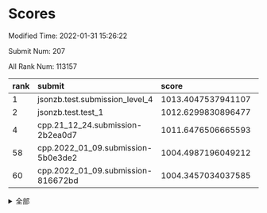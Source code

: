 # Scores

Modified Time: 2022-01-31 15:26:22

Submit Num: 207

All Rank Num: 113157

| rank |               submit               |       score        |       sigma        | pk_num |
| :--- | :--------------------------------- | :----------------- | :----------------- | :----- |
| 1    | jsonzb.test.submission_level_4     | 1013.4047537941107 | 0.8156899609461892 | 2187   |
| 2    | jsonzb.test.test_1                 | 1012.6299830896477 | 0.8050222933187703 | 2189   |
| 4    | cpp.21_12_24.submission-2b2ea0d7   | 1011.6476506665593 | 0.8166274334323236 | 2188   |
| 58   | cpp.2022_01_09.submission-5b0e3de2 | 1004.4987196049212 | 0.7133642807107285 | 2186   |
| 60   | cpp.2022_01_09.submission-816672bd | 1004.3457034037585 | 0.7281682537027769 | 2184   |


<details>
<summary>全部</summary>

| rank |                 submit                 |       score        |       sigma        | pk_num |
| :--- | :------------------------------------- | :----------------- | :----------------- | :----- |
| 1    | jsonzb.test.submission_level_4         | 1013.4047537941107 | 0.8156899609461892 | 2187   |
| 2    | jsonzb.test.test_1                     | 1012.6299830896477 | 0.8050222933187703 | 2189   |
| 3    | gobigger.level_3.submission_level_3_31 | 1011.6686084350525 | 0.7896450010053291 | 2187   |
| 4    | cpp.21_12_24.submission-2b2ea0d7       | 1011.6476506665593 | 0.8166274334323236 | 2188   |
| 5    | gobigger.level_3.submission_level_3_36 | 1011.4010757063409 | 0.7807453624612697 | 2184   |
| 6    | gobigger.level_3.submission_level_3_28 | 1011.1092608285024 | 0.7738528694566211 | 2190   |
| 7    | gobigger.level_3.submission_level_3_12 | 1010.8871801333605 | 0.761117858726417  | 2189   |
| 8    | gobigger.level_3.submission_level_3_26 | 1010.7999725257521 | 0.7982275141750198 | 2184   |
| 9    | gobigger.level_3.submission_level_3_29 | 1010.7932685771701 | 0.7689724565396324 | 2184   |
| 10   | gobigger.level_3.submission_level_3_25 | 1010.7259531929598 | 0.7821835454264895 | 2189   |
| 11   | gobigger.level_3.submission_level_3_39 | 1010.6898092540605 | 0.7626956828682815 | 2186   |
| 12   | gobigger.level_3.submission_level_3_10 | 1010.5361075795855 | 0.7482276543224433 | 2189   |
| 13   | gobigger.level_3.submission_level_3_44 | 1010.5340302424057 | 0.7558928538084622 | 2184   |
| 14   | gobigger.level_3.submission_level_3_5  | 1010.5150435574178 | 0.7764687822077174 | 2188   |
| 15   | gobigger.level_3.submission_level_3_45 | 1010.4058459212445 | 0.756564406440841  | 2185   |
| 16   | gobigger.level_3.submission_level_3_0  | 1010.4046170565431 | 0.7629880176216846 | 2189   |
| 17   | gobigger.level_3.submission_level_3_16 | 1010.3990799753307 | 0.744886121094178  | 2188   |
| 18   | gobigger.level_3.submission_level_3_8  | 1010.2604921302859 | 0.7620131852980286 | 2184   |
| 19   | gobigger.level_3.submission_level_3_27 | 1010.2216347272326 | 0.7548097939915172 | 2186   |
| 20   | gobigger.level_3.submission_level_3_30 | 1010.2055693766949 | 0.7696668498024376 | 2191   |
| 21   | gobigger.level_3.submission_level_3_40 | 1010.1480264493156 | 0.7626273210158026 | 2186   |
| 22   | gobigger.level_3.submission_level_3_42 | 1010.130102112092  | 0.7599024853234388 | 2185   |
| 23   | gobigger.level_3.submission_level_3_35 | 1010.0827784586304 | 0.7562551199240181 | 2187   |
| 24   | gobigger.level_3.submission_level_3_2  | 1010.0564489365989 | 0.7450281204672962 | 2187   |
| 25   | gobigger.level_3.submission_level_3_24 | 1010.0278256482474 | 0.7620495108537046 | 2192   |
| 26   | gobigger.level_3.submission_level_3_15 | 1010.0211443909791 | 0.7563377581125498 | 2185   |
| 27   | gobigger.level_3.submission_level_3_9  | 1009.9501077582053 | 0.745016471328459  | 2186   |
| 28   | gobigger.level_3.submission_level_3_19 | 1009.9375993146175 | 0.7537863393520733 | 2184   |
| 29   | gobigger.level_3.submission_level_3_4  | 1009.8589214660619 | 0.7376960877234306 | 2189   |
| 30   | gobigger.level_3.submission_level_3_14 | 1009.8396613422526 | 0.7673969933540782 | 2188   |
| 31   | gobigger.level_3.submission_level_3_33 | 1009.7799061996731 | 0.7737958422687888 | 2186   |
| 32   | gobigger.level_3.submission_level_3_38 | 1009.7148170190882 | 0.7351756051954637 | 2182   |
| 33   | gobigger.level_3.submission_level_3_18 | 1009.6760293782786 | 0.767608571929669  | 2189   |
| 34   | gobigger.level_3.submission_level_3_20 | 1009.6440162559328 | 0.7564448957994198 | 2187   |
| 35   | gobigger.level_3.submission_level_3_22 | 1009.5530626385062 | 0.7544935635973324 | 2185   |
| 36   | gobigger.level_3.submission_level_3_11 | 1009.5418555686731 | 0.7487886015188905 | 2190   |
| 37   | gobigger.level_3.submission_level_3_47 | 1009.5404996094884 | 0.7549805424314946 | 2185   |
| 38   | gobigger.level_3.submission_level_3_21 | 1009.4666454335336 | 0.766179576726014  | 2189   |
| 39   | gobigger.level_3.submission_level_3_3  | 1009.4243763701979 | 0.7509620761327885 | 2187   |
| 40   | gobigger.level_3.submission_level_3_23 | 1009.3638109196359 | 0.7439348645939777 | 2190   |
| 41   | gobigger.level_3.submission_level_3_7  | 1009.3273093765308 | 0.7487172697643365 | 2187   |
| 42   | gobigger.level_3.submission_level_3_1  | 1009.309265112303  | 0.7494885443289769 | 2192   |
| 43   | gobigger.level_3.submission_level_3_13 | 1009.1559455059343 | 0.7548524330368303 | 2187   |
| 44   | gobigger.level_3.submission_level_3_41 | 1009.0998113616722 | 0.7540074442148901 | 2188   |
| 45   | gobigger.level_3.submission_level_3_43 | 1008.853135866965  | 0.7374126644580002 | 2189   |
| 46   | gobigger.level_3.submission_level_3_46 | 1008.8246825792611 | 0.7443670655587045 | 2186   |
| 47   | gobigger.level_3.submission_level_3_6  | 1008.8198348696875 | 0.7463797084628933 | 2185   |
| 48   | gobigger.level_3.submission_level_3_32 | 1008.7517356985161 | 0.7566159182252294 | 2186   |
| 49   | gobigger.level_3.submission_level_3_37 | 1008.6767603648532 | 0.7187478130704247 | 2188   |
| 50   | gobigger.level_3.submission_level_3_17 | 1008.5879146898798 | 0.7477362290418719 | 2188   |
| 51   | gobigger.level_3.submission_level_3_34 | 1008.4187589363191 | 0.7431896910325635 | 2185   |
| 52   | gobigger.level_3.submission_level_3_49 | 1008.4167559731528 | 0.7417537709208162 | 2187   |
| 53   | gobigger.level_3.submission_level_3_48 | 1008.2270452666655 | 0.7260313569927842 | 2186   |
| 54   | gobigger.level_1.submission_level_1_30 | 1006.1879177657444 | 0.7236061257058385 | 2187   |
| 55   | gobigger.level_1.submission_level_1_6  | 1004.7290549885676 | 0.7044674924257485 | 2188   |
| 56   | gobigger.level_1.submission_level_1_32 | 1004.6897534708133 | 0.7269025584822367 | 2182   |
| 57   | gobigger.level_1.submission_level_1_8  | 1004.6772734238492 | 0.7258965034246391 | 2189   |
| 58   | cpp.2022_01_09.submission-5b0e3de2     | 1004.4987196049212 | 0.7133642807107285 | 2186   |
| 59   | gobigger.level_1.submission_level_1_39 | 1004.3968328985261 | 0.7126059287119537 | 2183   |
| 60   | cpp.2022_01_09.submission-816672bd     | 1004.3457034037585 | 0.7281682537027769 | 2184   |
| 61   | gobigger.level_1.submission_level_1_31 | 1004.3335126829414 | 0.7141075910938282 | 2184   |
| 62   | gobigger.level_1.submission_level_1_48 | 1004.1491840401535 | 0.72028911146241   | 2185   |
| 63   | gobigger.level_1.submission_level_1_0  | 1004.1397916456377 | 0.7233015155929393 | 2190   |
| 64   | gobigger.level_1.submission_level_1_14 | 1003.8620447623675 | 0.708248886692244  | 2189   |
| 65   | gobigger.level_1.submission_level_1_2  | 1003.8166540396224 | 0.7171231310602003 | 2187   |
| 66   | gobigger.level_1.submission_level_1_22 | 1003.8004809279598 | 0.7150598742897565 | 2192   |
| 67   | gobigger.level_1.submission_level_1_45 | 1003.7708583691898 | 0.704239843427866  | 2186   |
| 68   | gobigger.level_1.submission_level_1_35 | 1003.7653033702964 | 0.7133420531438465 | 2184   |
| 69   | gobigger.level_1.submission_level_1_11 | 1003.7530172864211 | 0.7091140286149296 | 2189   |
| 70   | gobigger.level_1.submission_level_1_5  | 1003.7496729953957 | 0.7109572478974692 | 2187   |
| 71   | gobigger.level_1.submission_level_1_17 | 1003.6166601906484 | 0.7123301143188441 | 2182   |
| 72   | gobigger.level_1.submission_level_1_43 | 1003.4619100111468 | 0.716376083538724  | 2189   |
| 73   | gobigger.level_1.submission_level_1_29 | 1003.3752242354984 | 0.7151255459748604 | 2191   |
| 74   | gobigger.level_1.submission_level_1_38 | 1003.3633786619313 | 0.7133934960660169 | 2183   |
| 75   | gobigger.level_1.submission_level_1_33 | 1003.3063739488389 | 0.7037153583185124 | 2187   |
| 76   | gobigger.level_1.submission_level_1_41 | 1003.2866137432433 | 0.7201475201159001 | 2190   |
| 77   | gobigger.level_1.submission_level_1_12 | 1003.283762822808  | 0.7184235265390189 | 2188   |
| 78   | gobigger.level_1.submission_level_1_37 | 1003.251094809626  | 0.7299821623833957 | 2189   |
| 79   | gobigger.level_1.submission_level_1_44 | 1003.1912447445532 | 0.7112392549083826 | 2190   |
| 80   | gobigger.level_1.submission_level_1_13 | 1003.1726641520258 | 0.7124636311708055 | 2186   |
| 81   | gobigger.level_1.submission_level_1_16 | 1003.1529807262397 | 0.717924893089822  | 2188   |
| 82   | gobigger.level_1.submission_level_1_21 | 1003.1160508027618 | 0.698983322387113  | 2186   |
| 83   | gobigger.level_1.submission_level_1_19 | 1003.0228646097455 | 0.7103617677421253 | 2189   |
| 84   | gobigger.level_1.submission_level_1_1  | 1003.0020491544384 | 0.7203539307101489 | 2182   |
| 85   | gobigger.level_1.submission_level_1_49 | 1002.9986339621428 | 0.7127993496367119 | 2189   |
| 86   | gobigger.level_1.submission_level_1_27 | 1002.9951442681447 | 0.7111523999103139 | 2191   |
| 87   | gobigger.level_1.submission_level_1_4  | 1002.9859245888948 | 0.7116634129740148 | 2186   |
| 88   | gobigger.level_1.submission_level_1_26 | 1002.9292459552212 | 0.7170824246906706 | 2185   |
| 89   | gobigger.level_1.submission_level_1_25 | 1002.8494739251503 | 0.71066659777695   | 2184   |
| 90   | gobigger.level_1.submission_level_1_10 | 1002.8300466751894 | 0.7116333393948777 | 2183   |
| 91   | gobigger.level_1.submission_level_1_9  | 1002.8117068031496 | 0.716403851698698  | 2190   |
| 92   | gobigger.level_1.submission_level_1_24 | 1002.7684734541486 | 0.7118015903133724 | 2189   |
| 93   | gobigger.level_1.submission_level_1_47 | 1002.7684593485608 | 0.7207195796843732 | 2186   |
| 94   | gobigger.level_1.submission_level_1_34 | 1002.7242157181788 | 0.7175899692377831 | 2185   |
| 95   | gobigger.level_1.submission_level_1_42 | 1002.716680828262  | 0.7110079444040925 | 2190   |
| 96   | gobigger.level_1.submission_level_1_15 | 1002.6992509703153 | 0.7242089285163259 | 2188   |
| 97   | gobigger.level_1.submission_level_1_23 | 1002.6952062837264 | 0.7194379547345243 | 2187   |
| 98   | gobigger.level_1.submission_level_1_46 | 1002.5858243311197 | 0.7015239842080371 | 2184   |
| 99   | gobigger.level_1.submission_level_1_20 | 1002.4861399907574 | 0.7097361167407115 | 2190   |
| 100  | gobigger.level_1.submission_level_1_28 | 1002.330047261779  | 0.7066403501392812 | 2189   |
| 101  | gobigger.level_1.submission_level_1_7  | 1002.2648806666227 | 0.7128031165328733 | 2179   |
| 102  | gobigger.level_1.submission_level_1_18 | 1001.6518488229217 | 0.7072846412316802 | 2189   |
| 103  | gobigger.level_1.submission_level_1_3  | 1001.50186196675   | 0.714220996862537  | 2187   |
| 104  | gobigger.level_1.submission_level_1_40 | 1001.2746746446622 | 0.7052099496109295 | 2191   |
| 105  | gobigger.level_1.submission_level_1_36 | 1001.0423306550123 | 0.7099925573079218 | 2188   |
| 106  | gobigger.random.submission_random_1    | 997.0228861277104  | 0.7060087243623504 | 2187   |
| 107  | gobigger.random.submission_random_35   | 996.9676210400905  | 0.7089986984498364 | 2185   |
| 108  | gobigger.random.submission_random_38   | 996.8759293570256  | 0.7002464984154796 | 2186   |
| 109  | gobigger.random.submission_random_18   | 996.8622121823158  | 0.6922344441325219 | 2186   |
| 110  | gobigger.random.submission_random_19   | 996.677624170495   | 0.710912369005161  | 2189   |
| 111  | gobigger.random.submission_random_28   | 996.6692203083478  | 0.7166317198592768 | 2185   |
| 112  | gobigger.random.submission_random_27   | 996.6481552801444  | 0.7093141991681085 | 2186   |
| 113  | gobigger.random.submission_random_48   | 996.631451285883   | 0.7020981285602053 | 2187   |
| 114  | gobigger.random.submission_random_20   | 996.6146471613313  | 0.7163607464085129 | 2189   |
| 115  | gobigger.random.submission_random_36   | 996.6092899305252  | 0.7062316487479368 | 2184   |
| 116  | gobigger.random.submission_random_22   | 996.5111829936603  | 0.7093580794766784 | 2184   |
| 117  | gobigger.random.submission_random_41   | 996.4695505398037  | 0.716547946759931  | 2187   |
| 118  | gobigger.random.submission_random_21   | 996.4638554401702  | 0.7089638406944416 | 2185   |
| 119  | gobigger.random.submission_random_47   | 996.4484953151299  | 0.7018702812665911 | 2190   |
| 120  | gobigger.random.submission_random_49   | 996.4079572741241  | 0.7176404766720237 | 2186   |
| 121  | gobigger.random.submission_random_3    | 996.3229867637469  | 0.7105332723803555 | 2192   |
| 122  | gobigger.random.submission_random_14   | 996.3090632008857  | 0.7203243490983225 | 2186   |
| 123  | gobigger.random.submission_random_33   | 996.2557083150776  | 0.7067325884887333 | 2186   |
| 124  | gobigger.random.submission_random_4    | 996.2157324500282  | 0.7254766719298915 | 2180   |
| 125  | gobigger.random.submission_random_12   | 996.2105259425327  | 0.7152547079774901 | 2187   |
| 126  | gobigger.random.submission_random_30   | 996.169248241219   | 0.7170431106289439 | 2190   |
| 127  | gobigger.random.submission_random_37   | 996.140366968233   | 0.7325483630084872 | 2189   |
| 128  | gobigger.random.submission_random_9    | 996.1048225483271  | 0.6984898878011085 | 2191   |
| 129  | gobigger.random.submission_random_15   | 996.059623191934   | 0.7149460456723291 | 2187   |
| 130  | gobigger.random.submission_random_5    | 996.0463505268791  | 0.7217959716283562 | 2187   |
| 131  | gobigger.random.submission_random_29   | 996.0378720982956  | 0.7035644273802347 | 2188   |
| 132  | gobigger.random.submission_random_11   | 996.0031155334809  | 0.7009455382886539 | 2183   |
| 133  | gobigger.random.submission_random_25   | 995.9988443908923  | 0.7209477883367712 | 2186   |
| 134  | gobigger.random.submission_random_24   | 995.8817057721964  | 0.704793896817103  | 2188   |
| 135  | gobigger.random.submission_random_34   | 995.8793050681921  | 0.7137933532433689 | 2190   |
| 136  | gobigger.random.submission_random_23   | 995.8625898492093  | 0.7043952805904731 | 2188   |
| 137  | gobigger.random.submission_random_45   | 995.8406313708641  | 0.7121616119888375 | 2189   |
| 138  | gobigger.random.submission_random_2    | 995.8276164073443  | 0.7135740941114184 | 2187   |
| 139  | gobigger.random.submission_random_17   | 995.7111015152129  | 0.7180980228027787 | 2188   |
| 140  | gobigger.random.submission_random_31   | 995.6058436636912  | 0.7136112784134889 | 2185   |
| 141  | gobigger.random.submission_random_16   | 995.5956476952239  | 0.7186974388567166 | 2184   |
| 142  | gobigger.random.submission_random_10   | 995.4926135728172  | 0.7097930496048389 | 2186   |
| 143  | gobigger.random.submission_random_43   | 995.3599998222907  | 0.7169870988740297 | 2184   |
| 144  | gobigger.random.submission_random_6    | 995.2884544694944  | 0.727055044222571  | 2186   |
| 145  | gobigger.random.submission_random_44   | 995.2327493573956  | 0.7073219606095055 | 2184   |
| 146  | gobigger.random.submission_random_40   | 995.1674362782653  | 0.698987138097931  | 2186   |
| 147  | gobigger.random.submission_random_0    | 995.0125694285975  | 0.7146395688460021 | 2183   |
| 148  | gobigger.random.submission_random_8    | 994.9628081921778  | 0.7072961782017361 | 2184   |
| 149  | gobigger.random.submission_random_7    | 994.9597936254193  | 0.7280516154425822 | 2183   |
| 150  | gobigger.random.submission_random_42   | 994.9589875579206  | 0.7186435123871037 | 2189   |
| 151  | gobigger.random.submission_random_32   | 994.9259449488134  | 0.6987286651600035 | 2183   |
| 152  | gobigger.random.submission_random_39   | 994.9227058222189  | 0.7096159103561772 | 2187   |
| 153  | gobigger.random.submission_random_46   | 994.8569247745314  | 0.71339069665838   | 2187   |
| 154  | gobigger.random.submission_random_26   | 994.8558542711088  | 0.7117073038344982 | 2190   |
| 155  | gobigger.random.submission_random_13   | 994.107979161679   | 0.7328029506779681 | 2185   |
| 156  | gobigger.level_2.submission_level_2_15 | 993.8850980542443  | 0.7316148918422293 | 2187   |
| 157  | gobigger.level_2.submission_level_2_45 | 993.7133564371687  | 0.7296912214743754 | 2185   |
| 158  | gobigger.level_2.submission_level_2_38 | 993.4570496048597  | 0.7248844966470445 | 2187   |
| 159  | gobigger.level_2.submission_level_2_36 | 993.412530079207   | 0.7237357566264561 | 2180   |
| 160  | gobigger.level_2.submission_level_2_44 | 993.0186443362653  | 0.7354645039604882 | 2193   |
| 161  | gobigger.level_2.submission_level_2_6  | 993.012887475341   | 0.732388064761868  | 2187   |
| 162  | gobigger.level_2.submission_level_2_46 | 992.8689898028645  | 0.7489404554554286 | 2186   |
| 163  | gobigger.level_2.submission_level_2_26 | 992.8432639612561  | 0.7589809090360989 | 2188   |
| 164  | gobigger.level_2.submission_level_2_48 | 992.8380404403194  | 0.7373093407776273 | 2187   |
| 165  | gobigger.level_2.submission_level_2_30 | 992.8244811287124  | 0.7375516833468158 | 2183   |
| 166  | gobigger.level_2.submission_level_2_25 | 992.8222301210599  | 0.7563522631913514 | 2188   |
| 167  | gobigger.level_2.submission_level_2_21 | 992.814763867088   | 0.722300920374206  | 2187   |
| 168  | gobigger.level_2.submission_level_2_49 | 992.7514134295577  | 0.7413844911346285 | 2191   |
| 169  | gobigger.level_2.submission_level_2_9  | 992.7093858168436  | 0.7306546893914625 | 2182   |
| 170  | gobigger.level_2.submission_level_2_33 | 992.6564293270727  | 0.7461338005896783 | 2180   |
| 171  | gobigger.level_2.submission_level_2_31 | 992.63457860669    | 0.7391451757064569 | 2187   |
| 172  | gobigger.level_2.submission_level_2_23 | 992.6072177218607  | 0.7448130833613583 | 2184   |
| 173  | gobigger.level_2.submission_level_2_5  | 992.5855789352975  | 0.7349620336039849 | 2186   |
| 174  | gobigger.level_2.submission_level_2_2  | 992.5294036874354  | 0.7513366133102788 | 2187   |
| 175  | gobigger.level_2.submission_level_2_34 | 992.4833512035372  | 0.7180518456523544 | 2187   |
| 176  | gobigger.level_2.submission_level_2_17 | 992.4508053014508  | 0.7479356935121043 | 2186   |
| 177  | gobigger.level_2.submission_level_2_14 | 992.3473915580413  | 0.7562205242682513 | 2185   |
| 178  | gobigger.level_2.submission_level_2_35 | 992.2069782814314  | 0.7345090697097442 | 2183   |
| 179  | gobigger.level_2.submission_level_2_24 | 992.2016043002961  | 0.7533136999664873 | 2187   |
| 180  | gobigger.level_2.submission_level_2_11 | 992.1518700053373  | 0.7566077887014763 | 2190   |
| 181  | gobigger.level_2.submission_level_2_47 | 992.1209583288608  | 0.7570234493214462 | 2184   |
| 182  | gobigger.level_2.submission_level_2_27 | 992.0166699365071  | 0.7392981053746888 | 2187   |
| 183  | gobigger.level_2.submission_level_2_16 | 991.997791790709   | 0.7441077509709203 | 2183   |
| 184  | gobigger.level_2.submission_level_2_12 | 991.9809075552661  | 0.7396233833999363 | 2187   |
| 185  | gobigger.level_2.submission_level_2_0  | 991.9709509004922  | 0.7337425022562586 | 2179   |
| 186  | gobigger.level_2.submission_level_2_19 | 991.9162056403458  | 0.7533363558626833 | 2184   |
| 187  | gobigger.level_2.submission_level_2_8  | 991.9097846907516  | 0.7502107063887359 | 2186   |
| 188  | gobigger.level_2.submission_level_2_7  | 991.8221121509778  | 0.7374712201834401 | 2186   |
| 189  | gobigger.level_2.submission_level_2_1  | 991.7864604781246  | 0.7464785059864711 | 2192   |
| 190  | gobigger.level_2.submission_level_2_13 | 991.7832724990112  | 0.7361024928065711 | 2184   |
| 191  | gobigger.level_2.submission_level_2_39 | 991.7377423850762  | 0.7417068879332998 | 2188   |
| 192  | gobigger.level_2.submission_level_2_40 | 991.7252602076884  | 0.7486447690620177 | 2183   |
| 193  | gobigger.level_2.submission_level_2_22 | 991.5368015868414  | 0.750414390967769  | 2186   |
| 194  | gobigger.level_2.submission_level_2_4  | 991.5232100418419  | 0.7481387936820051 | 2184   |
| 195  | gobigger.level_2.submission_level_2_37 | 991.4804679524883  | 0.765039970702863  | 2184   |
| 196  | gobigger.level_2.submission_level_2_18 | 991.3112523706143  | 0.7757830695711444 | 2185   |
| 197  | gobigger.level_2.submission_level_2_3  | 991.1970876019939  | 0.7504476658262843 | 2187   |
| 198  | gobigger.level_2.submission_level_2_29 | 991.052472423883   | 0.7755361223185685 | 2185   |
| 199  | gobigger.level_2.submission_level_2_28 | 990.9892972822844  | 0.7549994928551488 | 2192   |
| 200  | gobigger.level_2.submission_level_2_42 | 990.9390480984687  | 0.7583927409917912 | 2186   |
| 201  | gobigger.level_2.submission_level_2_20 | 990.7230419288751  | 0.7468766423731021 | 2186   |
| 202  | gobigger.level_2.submission_level_2_32 | 990.689781035402   | 0.7480624093563732 | 2189   |
| 203  | gobigger.level_2.submission_level_2_43 | 990.289939980995   | 0.7532780037479513 | 2186   |
| 204  | gobigger.level_2.submission_level_2_10 | 990.2412179543293  | 0.7500843156547429 | 2187   |
| 205  | gobigger.level_2.submission_level_2_41 | 989.9261096610437  | 0.7874206474428714 | 2181   |
| 206  | gobigger.none.submission_none_1        | 979.1473579252811  | 1.1726307790938715 | 2192   |
| 207  | gobigger.none.submission_none_0        | 977.2064627362092  | 1.2744579175699393 | 2185   |

</details>